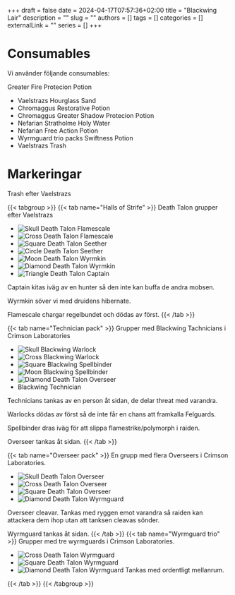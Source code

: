 +++ 
draft = false
date = 2024-04-17T07:57:36+02:00
title = "Blackwing Lair"
description = ""
slug = ""
authors = []
tags = []
categories = []
externalLink = ""
series = []
+++

# Consumables
Vi använder följande consumables:

Greater Fire Protecion Potion
 - Vaelstrazs
Hourglass Sand
 - Chromaggus
Restorative Potion
 - Chromaggus
Greater Shadow Protecion Potion
 - Nefarian
Stratholme Holy Water
 - Nefarian
Free Action Potion
 - Wyrmguard trio packs
Swiftness Potion
 - Vaelstrazs Trash

# Markeringar
Trash efter Vaelstrazs

{{< tabgroup >}}
{{< tab name="Halls of Strife" >}}
Death Talon grupper efter Vaelstrazs
- ![Skull](https://i.imgur.com/wpPEzjA.png) Death Talon Flamescale
- ![Cross](https://i.imgur.com/SHcAO5b.png) Death Talon Flamescale
- ![Square](https://i.imgur.com/3Cw4UaK.png) Death Talon Seether
- ![Circle](https://i.imgur.com/QffUCFz.png) Death Talon Seether
- ![Moon](https://i.imgur.com/LU1cxTi.png) Death Talon Wyrmkin
- ![Diamond](https://i.imgur.com/6JDqq80.png) Death Talon Wyrmkin
- ![Triangle](https://i.imgur.com/3rDmZs8.png) Death Talon Captain
<!-- Star https://i.imgur.com/LIPYBKI.png -->
Captain kitas iväg av en hunter så den inte kan buffa de andra mobsen.

Wyrmkin söver vi med druidens hibernate.

Flamescale chargar regelbundet och dödas av först.
{{< /tab >}}


{{< tab name="Technician pack" >}}
Grupper med Blackwing Tachnicians i Crimson Laboratories
- ![Skull](https://i.imgur.com/wpPEzjA.png) Blackwing Warlock
- ![Cross](https://i.imgur.com/SHcAO5b.png) Blackwing Warlock
- ![Square](https://i.imgur.com/3Cw4UaK.png) Blackwing Spellbinder
- ![Moon](https://i.imgur.com/LU1cxTi.png) Blackwing Spellbinder
- ![Diamond](https://i.imgur.com/6JDqq80.png)  Death Talon Overseer
- Blackwing Technician

Technicians tankas av en person åt sidan, de delar threat med varandra.

Warlocks dödas av först så de inte får en chans att framkalla Felguards.

Spellbinder dras iväg för att slippa flamestrike/polymorph i raiden.

Overseer tankas åt sidan.
{{< /tab >}}

{{< tab name="Overseer pack" >}}
En grupp med flera Overseers i Crimson Laboratories.

- ![Skull](https://i.imgur.com/wpPEzjA.png) Death Talon Overseer
- ![Cross](https://i.imgur.com/SHcAO5b.png) Death Talon Overseer
- ![Square](https://i.imgur.com/3Cw4UaK.png) Death Talon Overseer
- ![Diamond](https://i.imgur.com/6JDqq80.png)  Death Talon Wyrmguard

Overseer cleavar. Tankas med ryggen emot varandra så raiden kan attackera dem ihop utan att tanksen cleavas sönder.

Wyrmguard tankas åt sidan.
{{< /tab >}}
{{< tab name="Wyrmguard trio" >}}
Grupper med tre wyrmguards i Crimson Laboratories.
- ![Cross](https://i.imgur.com/SHcAO5b.png) Death Talon Wyrmguard
- ![Square](https://i.imgur.com/3Cw4UaK.png) Death Talon Wyrmguard
- ![Diamond](https://i.imgur.com/6JDqq80.png)  Death Talon Wyrmguard
Tankas med ordentligt mellanrum.

{{< /tab >}}
{{< /tabgroup >}}
